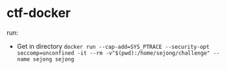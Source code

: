 # ctf-docker


run:
* Get in directory
`docker run --cap-add=SYS_PTRACE --security-opt seccomp=unconfined -it --rm -v"$(pwd):/home/sejong/challenge" --name sejong sejong`

